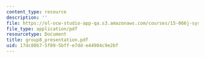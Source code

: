 ```yaml
---
content_type: resource
description: ''
file: https://ol-ocw-studio-app-qa.s3.amazonaws.com/courses/15-066j-system-optimization-and-analysis-for-manufacturing-summer-2003/17dc80b75f895bffe7dde44904c9e2bf_group8_presentation.pdf
file_type: application/pdf
resourcetype: Document
title: group8_presentation.pdf
uid: 17dc80b7-5f89-5bff-e7dd-e44904c9e2bf
---
```


